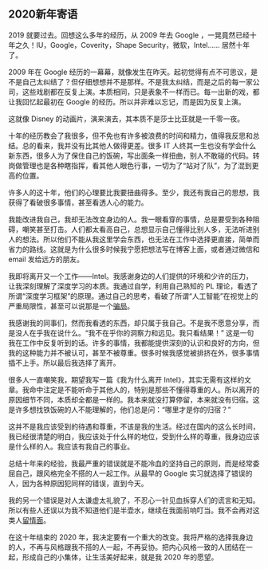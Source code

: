 <div class="inner">
<h2>2020新年寄语</h2>
<p>2019 就要过去。回想这么多年的经历，从 2009 年去 Google ，一晃竟然已经十年之久！IU，Google，Coverity，Shape Security，微软，Intel…… 居然十年了。</p>
<p>2009 年在 Google 经历的一幕幕，就像发生在昨天。起初觉得有点不可思议，是不是自己太纠结了？但仔细想想并不是那样。不是我太纠结，而是之后的每一家公司，这些戏剧都在反复上演。本质相同，只是表象不一样而已。每一出新的戏，都让我回忆起最初在 Google 的经历。所以并非难以忘记，而是因为反复上演。</p>
<p>这就像 Disney 的动画片，演来演去，其本质不是莎士比亚就是一千零一夜。</p>
<p>十年的经历教会了我很多，但不免也有许多被浪费的时间和精力，值得我反思和总结。总的看来，我并没有比其他人做得更差。很多 IT 人终其一生也没有学会什么新东西，很多人为了保住自己的饭碗，写出面条一样扭曲，别人不敢碰的代码。转岗做管理也是各种瞎指挥，看其他人眼色行事，一切为了“站对了队”，为了混到更高的位置。</p>
<p>许多人的这十年，他们的心理要比我要扭曲得多。至少，我还有我自己的思想，我获得了看破很多事情，甚至看透人心的能力。</p>
<p>我能改进我自己，我却无法改变身边的人。我一眼看穿的事情，总是要受到各种阻碍，嘲笑甚至打击。人们都太看高自己，总想显示自己懂得比别人多，无法听进别人的想法。所以他们不能从我这里学会东西，也无法在工作中选择更直接，简单而省力的路线。这就是为什么很多时候我宁愿把想法写在博客上面，或者通过微信和 email 发给远方的朋友。</p>
<p>我即将离开又一个工作——Intel。我感谢身边的人们提供的环境和少许的压力，让我深刻理解了深度学习的本质。我通过自学，利用自己熟知的 PL 理论，看透了所谓“深度学习框架”的原理。通过自己的思考，看破了所谓“人工智能”在视觉上的严重局限性，甚至可以说那是一个<a href="http://www.yinwang.org/blog-cn/2019/09/14/machine-vs-human">骗局</a>。</p>
<p>我感谢我的同事们，然而我看透的东西，却只属于我自己。不是我不愿意分享，而是没人在乎我在说什么。“我不在乎你的洞察力和远见。我只看结果！” 这是一句我在工作中反复听到的话。许多的事情，我都能提供深刻的认识和良好的方向，但我的这种能力并不被认可，甚至不被尊重。很多时候我感觉被排挤在外，很多事情插不上手。所以最后我选择了离开。</p>
<p>很多人一直嘲笑我，期望我写一篇《我为什么离开 Intel》，其实无需有这样的文章。我命中注定是不能听命于其他人的，特别是那些不懂得尊重的人。所以离开的原因细节不同，本质却全都是一样的。我本来就没打算停留，本来就没有归宿。这是许多想找铁饭碗的人不能理解的，他们总是问：“哪里才是你的归宿？”</p>
<p>这并不是我应该受到的待遇和尊重，不该是我的生活。经过在国内的这么长时间，我已经很清楚的明白，我应该处于什么样的地位，受到什么样的尊重，我身边应该是什么样的人。我应该有我自己的事业。</p>
<p>总结十年来的经验，我最严重的错误就是不能冷血的坚持自己的原则，而是经常委屈自己，跟风格完全不搭的人一起工作。从最早的 Google 实习就选择了错误的人，因为各种原因犯同样的错误，直到今天。</p>
<p>我的另一个错误是对人太谦虚太礼貌了，不忍心一针见血拆穿人们的谎言和无知。所以有些人还误以为我不知道他们是半壶水，继续在我面前响叮当。我不会再对这类人<a href="http://www.yinwang.org/blog-cn/2019/12/24/compilers">留情面</a>。</p>
<p>在这十年结束的 2020 年，我决定要有一个重大的改变。我将严格的选择我身边的人，不再与风格跟我不搭的人一起，不再妥协。把内心风格一致的人团结在一起，形成自己的小集体，让生活美好起来，就是我 2020 年的愿望。</p>
</div>
<!--
<div class="ad-banner" style="margin-top: 5px">
<script async src="//pagead2.googlesyndication.com/pagead/js/adsbygoogle.js"></script>
<ins class="adsbygoogle"
                    style="display:inline-block;width:100%;height:90px"
                    data-ad-client="ca-pub-1331524016319584"
                    data-ad-slot="6657867155"></ins>
<script>(adsbygoogle = window.adsbygoogle || []).push({});</script>
</div>
<script data-ad-client="ca-pub-1331524016319584" async
            src="https://pagead2.googlesyndication.com/pagead/js/adsbygoogle.js">
</script>
        -->
    